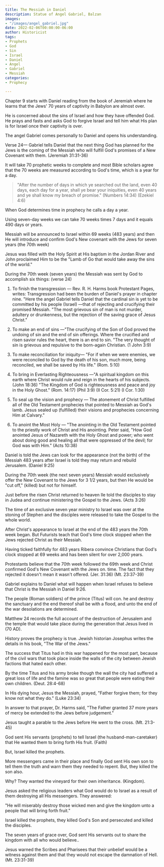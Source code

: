 ```yaml
---
title: The Messiah in Daniel
description: Statue of Angel Gabriel, Balzan
images:
- "/images/angel_gabriel.jpg"
date: 2022-02-06T00:00:00-06:00
author: Historicist
tags:
- Prophets
- God
- Sin
- Israel
- Daniel
- Angel
- Gabriel
- Messiah
categories:
- Prophecy

---
```

Chapter 9 starts with Daniel reading from the book of Jeremiah where he learns that the Jews' 70 years of captivity in Babylon are almost over.

He is concerned about the sins of Israel and how they have offended God. He prays and fasts and asks God to forgive Israel and tell him what His plan is for Israel once their captivity is over.

The angel Gabriel comes personally to Daniel and opens his understanding.

Verse 24— Gabriel tells Daniel that the next thing God has planned for the Jews is the coming of the Messiah who will fulfill God's promises of a New Covenant with them. (Jeremiah 31:31-36)

It will take 70 prophetic weeks to complete and most Bible scholars agree that the 70 weeks are measured according to God's time, which is a year for a day.

>"After the number of days in which ye searched out the land, even 40 days, each day for a year, shall ye bear your iniquities, even 40 years and ye shall know my breach of promise." (Numbers 14:34) (Ezekiel 4:6)

When God determines time in prophecy he calls a day a year.

Using seven-day weeks we can take 70 weeks times 7 days and it equals 490 days or years.

Messiah will be announced to Israel within 69 weeks (483 years) and then He will introduce and confirm God's New covenant with the Jews for seven years (the 70th week)

Jesus was filled with the Holy Spirit at His baptism in the Jordan River and John proclaimed Him to be the "Lamb of Go that would take away the sins of the world."

During the 70th week (seven years) the Messiah was sent by God to accomplish six things: (verse 24)

1. To finish the transgression — Rev. R. H. Harms book Protestant Pages, writes: Transgression had been the burden of Daniel's prayer in chapter nine. "Here the angel Gabriel tells Daniel that the cardinal sin is yet to be committed by his people (Israel) —that of rejecting and crucifying their promised Messiah. "The most grievous sin of man is not murder, adultery or drunkenness, but the rejection of the saving grace of Jesus Christ."

2. To make an end of sins —"The crucifying of the Son of God proved the undoing of sin and the end of sin offerings. Where the crucified and risen savior rules the heart, there is an end to sin. "The very thought of sin is grievous and repulsive to the born-again Christian. (1 John 3:9)

3. To make reconciliation for iniquity— "For if when we were enemies, we were reconciled to God by the death of his son, much more, being reconciled, we shall be saved by His life." (Rom. 5:10)

4. To bring in Everlasting Righteousness —"A spiritual kingdom on this earth where Christ would rule and reign in the hearts of his subjects. (John 18:36) "The Kingdom of God is righteousness and peace and joy in the Holy Ghost." (Rom. 14:17) (Phil 3:9) (II Cor. 5:21) (I Cor. 1:30)

5. To seal up the vision and prophecy — The atonement of Christ fulfilled all of the Old Testament prophecies that pointed to Messiah as God's lamb. Jesus sealed up (fulfilled) their visions and prophecies concerning Him at Calvary."

6. To anoint the Most Holy — "The anointing in the Old Testament pointed to the priestly work of Christ and His anointing. Peter said, "How God anointed Jesus of Nazareth with the Holy Ghost and power; who went about doing good and healing all that were oppressed of the devil; for God was with Him." (Acts 10:38)

Daniel is told the Jews can look for the appearance (not the birth) of the Messiah 483 years after Israel is told they may return and rebuild Jerusalem. (Daniel 9:25)

During the 70th week (the next seven years) Messiah would exclusively offer the New Covenant to the Jews for 3 1/2 years, but then He would be "cut off," (killed) but not for himself.

Just before the risen Christ returned to heaven Ile told the disciples to stay in Judea and continue ministering the Gospel to the Jews. (Acts 3:26)

The time of an exclusive seven year ministry to Israel was over at the stoning of Stephen and the disciples were released to take the Gospel to the whole world.

After Christ's appearance to Israel at the end of the 483 years the 70th week began. But Futurists teach that God's time clock stopped when the Jews rejected Christ as their Messiah.

Having ticked faithfully for 483 years Ribera convince Christians that God's clock stopped at 69 weeks and has been silent for over 2,000 years.

Protestants believe that the 70th week followed the 69th week and Christ confirmed God's New Covenant with the Jews on. time. The fact that they rejected it doesn't mean it wasn't offered. (Jer. 31:36) (Mt. 23:37-39)

Gabriel explains to Daniel what will happen when Israel refuses to believe that Christ is the Messiah in Daniel 9:26.

The people (Roman soldiers) of the prince (Titus) will con. he and destroy the sanctuary and the end thereof shall be with a flood, and unto the end of the war desolations are determined.

Matthew 24 records the full account of the destruction of Jerusalem and the temple that would take place during the generation that Jesus lived in (70 AD).

History proves the prophecy is true. Jewish historian Josephus writes the details in his book, "The War of the Jews."

The success that Titus had in this war happened for the most part, because of the civil wars that took place inside the walls of the city between Jewish factions that hated each other.

By the time Titus and his army broke though the wall the city had suffered a great loss of life and the famine was so great that people were eating their own children. (Deut. 28:4-68)

In His dying hour, Jesus the Messiah, prayed, "Father forgive them; for they know not what they do." (Luke 23:34)

In answer to that prayer, Dr. Harms said, "The Father granted 37 more years of mercy be extended to the Jews before judgement."

Jesus taught a parable to the Jews before He went to the cross. (Mt. 21:3-45)

God sent His servants (prophets) to tell Israel (the husband-man-caretaker) that He wanted them to bring forth His fruit. (Faith)

But, Israel killed the prophets.

More messengers came in their place and finally God sent His own son to tell them the truth and warn them they needed to repent. But, they killed the son also.

Why? They wanted the vineyard for their own inheritance. (Kingdom).

Jesus asked the religious leaders what God would do to Israel as a result of them destroying all His messengers. They answered:

"He will miserably destroy those wicked men and give the kingdom unto a people that will bring forth fruit."

Israel killed the prophets, they killed God's Son and persecuted and killed the disciples.

The seven years of grace over, God sent His servants out to share the kingdom with all who would believe..

Jesus warned the Scribes and Pharisees that their unbelief would be a witness against them and that they would not escape the damnation of Hell. (Mt. 23:31-39)